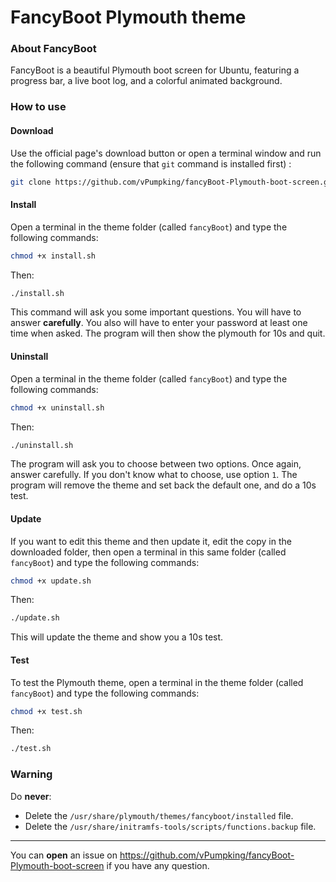 # FancyBoot Plymouth theme
### About FancyBoot
FancyBoot is a beautiful Plymouth boot screen for Ubuntu, featuring a progress bar, a live boot log, and a colorful animated background.

### How to use
#### Download
Use the official page's download button or open a terminal window and run the following command (ensure that `git` command is installed first) :
```bash
git clone https://github.com/vPumpking/fancyBoot-Plymouth-boot-screen.git
```
#### Install
Open a terminal in the theme folder (called `fancyBoot`) and type the following commands:
```bash
chmod +x install.sh
```
Then:
```bash
./install.sh
```
This command will ask you some important questions. You will have to answer __carefully__. You also will have to enter your password at least one time when asked.
The program will then show the plymouth for 10s and quit.
#### Uninstall
Open a terminal in the theme folder (called `fancyBoot`) and type the following commands:
```bash
chmod +x uninstall.sh
```
Then:
```bash
./uninstall.sh
```
The program will ask you to choose between two options. Once again, answer carefully. If you don't know what to choose, use option `1`.
The program will remove the theme and set back the default one, and do a 10s test.
#### Update
If you want to edit this theme and then update it, edit the copy in the downloaded folder, then open a terminal in this same folder (called `fancyBoot`) and type the following commands:
```bash
chmod +x update.sh
```
Then:
```bash
./update.sh
```
This will update the theme and show you a 10s test.
#### Test
To test the Plymouth theme, open a terminal in the theme folder (called `fancyBoot`) and type the following commands:
```bash
chmod +x test.sh
```
Then:
```bash
./test.sh
```
### Warning
Do __never__:
* Delete the `/usr/share/plymouth/themes/fancyboot/installed` file.
* Delete the `/usr/share/initramfs-tools/scripts/functions.backup` file.

---

You can __open__ an issue on https://github.com/vPumpking/fancyBoot-Plymouth-boot-screen if you have any question.
